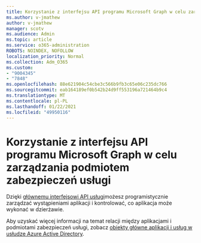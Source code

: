 ```yaml
---
title: Korzystanie z interfejsu API programu Microsoft Graph w celu zarządzania podmiotem zabezpieczeń usługi
ms.author: v-jmathew
author: v-jmathew
manager: scotv
ms.audience: Admin
ms.topic: article
ms.service: o365-administration
ROBOTS: NOINDEX, NOFOLLOW
localization_priority: Normal
ms.collection: Adm_O365
ms.custom:
- "9004345"
- "7848"
ms.openlocfilehash: 88e621904c54cbe3c566b9fb3c65e06c235dc766
ms.sourcegitcommit: eab164189ef0b542b24d9ff553196a721464b9c4
ms.translationtype: MT
ms.contentlocale: pl-PL
ms.lasthandoff: 01/22/2021
ms.locfileid: "49950116"
---
```

# <a name="use-microsoft-graph-api-to-manage-service-principal"></a>Korzystanie z interfejsu API programu Microsoft Graph w celu zarządzania podmiotem zabezpieczeń usługi

Dzięki [głównemu interfejsowi API usługi](https://docs.microsoft.com/graph/api/resources/serviceprincipal)możesz programistycznie zarządzać wystąpieniami aplikacji i kontrolować, co aplikacja może wykonać w dzierżawie.

Aby uzyskać więcej informacji na temat relacji między aplikacjami i podmiotami zabezpieczeń usługi, zobacz [obiekty główne aplikacji i usług w usłudze Azure Active Directory](https://docs.microsoft.com/azure/active-directory/develop/app-objects-and-service-principals).
